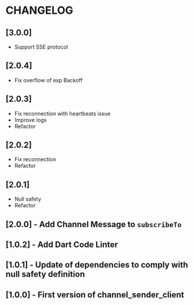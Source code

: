 # CHANGELOG
## [3.0.0] 
- Support SSE protocol
## [2.0.4] 
- Fix overflow of exp Backoff
## [2.0.3] 
- Fix reconnection with heartbeats issue
- Improve logs
- Refactor
## [2.0.2] 
- Fix reconnection 
- Refactor
## [2.0.1] 
- Null safety
- Refactor
## [2.0.0] - Add Channel Message to `subscribeTo`
## [1.0.2] - Add Dart Code Linter
## [1.0.1] - Update of dependencies to comply with null safety definition
## [1.0.0] - First version of channel_sender_client

